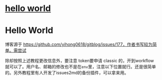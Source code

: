 # [hello world](https://github.com/justin-xjp/gitblog/issues/2)

# Hello World
博客源于 https://github.com/yihong0618/gitblog/issues/177，作者书写较为简单。需尝试

除却按照上述教程更改信息外，要注意 token要申请 classic 的，开到workflow就可以了。用户名、邮箱的修改也不是在`env`里，注意以下位置就行。还是很简单的。另外教程里有人开发了issues2md的备份插件，可以拿来用。